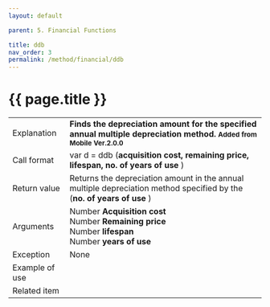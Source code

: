 ```yaml
---
layout: default

parent: 5. Financial Functions

title: ddb
nav_order: 3
permalink: /method/financial/ddb
---
```




# {{ page.title }}

<table>
  <tr>
    <td>Explanation</td>
    <td colspan="2"><b>Finds the depreciation amount for the specified annual multiple depreciation method. <b><small> Added from Mobile Ver.2.0.0</small></b></td>
  </tr>
  <tr>
    <td>Call format</td>
    <td colspan="2">var d = ddb (<b>acquisition cost, remaining price, lifespan, no. of years of use </b>)</td>
  </tr>
  <tr>
    <td>Return value</td>
    <td colspan="2">Returns the depreciation amount in the annual multiple depreciation method specified by the (<b>no. of years of use </b>)</td>
  </tr>  
  <tr>
    <td>Arguments</td>
    <td>Number <b>Acquisition cost</b> <br> Number <b>Remaining price</b><br>Number <b>lifespan</b><br> Number <b>years of use</b></td>
  </tr>
  <tr>
    <td>Exception</td>
    <td colspan="2">None</td>
  </tr>
  <tr>
    <td>Example of use</td>
    <td colspan="2"></td>
  </tr>
  <tr>
    <td>Related item</td>
    <td colspan="2"></td>
  </tr>
</table>





